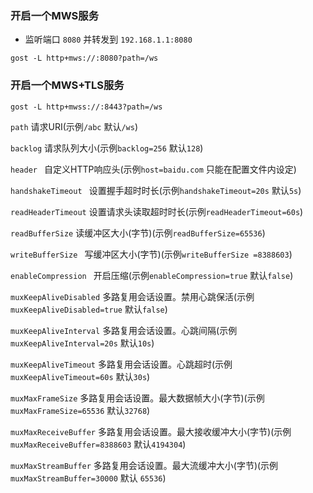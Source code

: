 ### 开启一个MWS服务

* 监听端口 `8080` 并转发到 `192.168.1.1:8080`

```
gost -L http+mws://:8080?path=/ws
```

### 开启一个MWS+TLS服务

```
gost -L http+mwss://:8443?path=/ws
```

`path` 请求URI(示例`/abc` 默认`/ws`)

`backlog` 请求队列大小(示例`backlog=256` 默认`128`)

`header ` 自定义HTTP响应头(示例`host=baidu.com` 只能在配置文件内设定)

`handshakeTimeout ` 设置握手超时时长(示例`handshakeTimeout=20s` 默认`5s`)

`readHeaderTimeout` 设置请求头读取超时时长(示例`readHeaderTimeout=60s`)

`readBufferSize` 读缓冲区大小(字节)(示例`readBufferSize=65536`)

`writeBufferSize ` 写缓冲区大小(字节)(示例`writeBufferSize =8388603`)

`enableCompression ` 开启压缩(示例`enableCompression=true` 默认`false`)

`muxKeepAliveDisabled` 多路复用会话设置。禁用心跳保活(示例`muxKeepAliveDisabled=true` 默认`false`)

`muxKeepAliveInterval` 多路复用会话设置。心跳间隔(示例`muxKeepAliveInterval=20s` 默认`10s`)

`muxKeepAliveTimeout` 多路复用会话设置。心跳超时(示例`muxKeepAliveTimeout=60s` 默认`30s`)

`muxMaxFrameSize` 多路复用会话设置。最大数据帧大小(字节)(示例`muxMaxFrameSize=65536` 默认`32768`)

`muxMaxReceiveBuffer` 多路复用会话设置。最大接收缓冲大小(字节)(示例`muxMaxReceiveBuffer=8388603` 默认`4194304`)

`muxMaxStreamBuffer` 多路复用会话设置。最大流缓冲大小(字节)(示例`muxMaxStreamBuffer=30000` 默认 `65536`)
